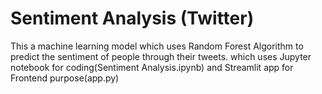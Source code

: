 # Sentiment Analysis (Twitter)
This a machine learning model which uses Random Forest Algorithm to predict the sentiment of people through their tweets.
which uses Jupyter notebook for coding(Sentiment Analysis.ipynb) and Streamlit app for Frontend purpose(app.py)
